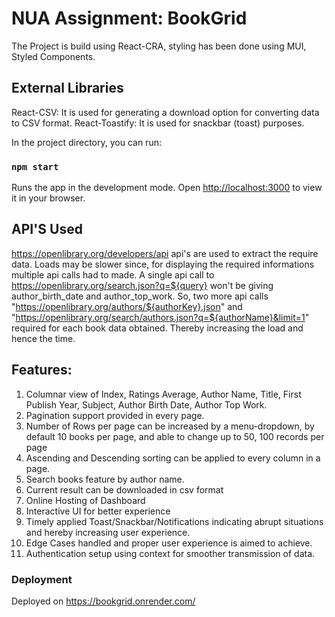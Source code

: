 # NUA Assignment: BookGrid

The Project is build using React-CRA, styling has been done using MUI, Styled Components.

## External Libraries

React-CSV: It is used for generating a download option for converting data to CSV format.
React-Toastify: It is used for snackbar (toast) purposes.


In the project directory, you can run:

### `npm start`

Runs the app in the development mode.
Open [http://localhost:3000](http://localhost:3000) to view it in your browser.

## API'S Used 

https://openlibrary.org/developers/api api's are used to extract the require data.
Loads may be slower since, for displaying the required informations multiple api calls had to made. A single api call to https://openlibrary.org/search.json?q=${query} won't be giving author_birth_date and author_top_work. So, two more api calls "https://openlibrary.org/authors/${authorKey}.json" and "https://openlibrary.org/search/authors.json?q=${authorName}&limit=1" required for each book data obtained. Thereby increasing the load and hence the time.

## Features:
1. Columnar view of Index, Ratings Average, Author Name, Title, First Publish Year, Subject, Author Birth Date, Author Top Work.
2. Pagination support provided in every page.
3. Number of Rows per page can be increased by a menu-dropdown, by default 10 books per page, and able to change up to 50, 100 records per page
4. Ascending and Descending sorting can be applied to every column in a page.
5. Search books feature by author name.
6. Current result can be downloaded in csv format
7. Online Hosting of Dashboard
8. Interactive UI for better experience
9. Timely applied Toast/Snackbar/Notifications indicating abrupt situations and hereby increasing user experience.
10. Edge Cases handled and proper user experience is aimed to achieve.
11. Authentication setup using context for smoother transmission of data.


### Deployment

Deployed on https://bookgrid.onrender.com/
